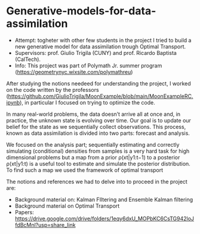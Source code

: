 # Generative-models-for-data-assimilation

- Attempt: togheter with other few students in the project I tried to build a new generative model for data assimilation trough Optimal Transport.
- Supervisors: prof. Giulio Trigila (CUNY) and prof. Ricardo Baptista (CalTech).
- Info: This project was part of Polymath Jr. summer program (https://geometrynyc.wixsite.com/polymathreu)

After studying the notions needeed for understanding the project, I worked on the code written by the professors (https://github.com/GiulioTrigila/MoonExample/blob/main/MoonExampleRC.ipynb), in particular I focused on trying to optimize the code.

In many real-world problems, the data doesn’t arrive all at once and, in practice, the unknown state is evolving over time.
Our goal is to update our belief for the state as we sequentially collect observations. 
This process, known as data assimilation is divided into two parts: forecast and analysis.

We focused on the analysis part; sequentially estimating and correctly simulating (conditional) densities from samples is a very hard task for high dimensional problems but a map from a prior ρ(xt|y1:t−1) to a posterior ρ(xt|y1:t) is a useful tool to estimate and simulate the posterior distribution. To find such a map we used the framework of optimal transport 

The notions and references we had to delve into to proceed in the project are:
- Background material on: Kalman FIltering and Ensemble Kalman filtering
- Background material on Optimal Transport
- Papers: https://drive.google.com/drive/folders/1eqy6dxU_MOPbKC6CsTG942loJfdBcMnl?usp=share_link






